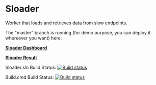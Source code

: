 Sloader
=======

Worker that loads and retrieves data from slow endpoints.

The "master" branch is running (for demo purpose, you can deploy it whereever you want) here:

__[Sloader Dashboard](http://sloader.azurewebsites.net/)__

__[Sloader Result](https://sloader.blob.core.windows.net/sloader/data.json)__

Sloader.sln Build Status: [![Build status](https://ci.appveyor.com/api/projects/status/fn1yw7rei6gkj478?svg=true)](https://ci.appveyor.com/project/robertmuehsig/sloader)

Build.cmd Build Status: [![Build status](https://ci.appveyor.com/api/projects/status/7cejo8t3gc91j1hl?svg=true)](https://ci.appveyor.com/project/robertmuehsig/sloader-238)
